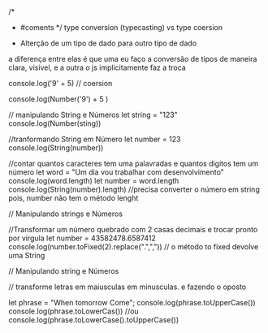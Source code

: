 /*
* #coments
*/
type conversion (typecasting)
vs type coersion

* Alterção de um tipo de dado para outro tipo de dado

a diferença entre elas é que uma eu faço a conversão de tipos
de maneira clara, visivel, e a outra o js implicitamente faz a troca

console.log('9' + 5) // coersion

console.log(Number('9') + 5 )

// manipulando String e Números 
let string = "123"
console.log(Number(sting))

//tranformando String em Número
let number = 123
console.log(String(number))

//contar quantos caracteres tem uma palavradas e quantos digitos tem um número
let word = "Um dia vou trabalhar com desenvolvimento"
console.log(word.length)
let number = word.length
console.log(String(number).length) //precisa converter o número em string pois, number não tem o método lenght

// Manipulando strings e Números

//Transformar um número quebrado com 2 casas decimais e trocar pronto por virgula
let number = 43582478.6587412
console.log(number.toFixed(2).replace(".",",")) // o método to fixed devolve uma String

// Manipulando string e Números

// transforme letras em maiusculas em minusculas. e fazendo o oposto

let phrase = "When tomorrow Come";
console.log(phrase.toUpperCase())
console.log(phrase.toLowerCas())
//ou
console.log(phrase.toLowerCase().toUpperCase())
